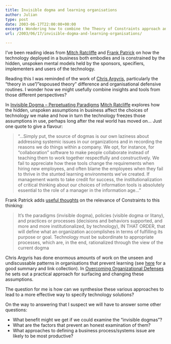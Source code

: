 ```yaml
---
title: Invisible dogma and learning organisations
author: Julian
type: post
date: 2003-06-17T22:00:00+00:00
excerpt: Wondering how to combine the Theory of Constraints approach and Thinking Tools with the insights into organisational defense routines from Action Science in order to specify better technology solutions for businesses.
url: /2003/06/17/invisible-dogma-and-learning-organisations/

---
```

I&#8217;ve been reading ideas from [Mitch Ratcliffe][1] and [Frank Patrick][2] on how the technology deployed in a business both embodies and is constrained by the hidden, unspoken mental models held by the sponsors, specifiers, implementers and users of the technology.
  
Reading this I was reminded of the work of [Chris Argyris][3], particularly the &#8220;theory in use&#8221;/&#8221;espoused theory&#8221; difference and organisational defensive routines. I wonder how we might usefully combine insights and tools from those different perspectives?
  
<!--more-->


  
In [Invisible Dogma &#8211; Perpetuating Paradigms][1] [Mitch Ratcliffe][4] explores how the hidden, unspoken assumptions in business affect the choices of technology we make and how in turn the technology freezes those assumptions in use, perhaps long after the real world has moved on&#8230; Just one quote to give a flavour:

> &#8220;&#8230;Simply put, the source of dogmas is our own laziness about addressing systemic issues in our organizations and in recording the reasons we do things within a company. We opt, for instance, for &#8220;collaboration&#8221; software to make people collaborate instead of teaching them to work together respectfully and constructively. We fail to appreciate how these tools change the requirements when hiring new employees, and often blame the employees when they fail to thrive in the stunted learning environments we&#8217;ve created. If management wants to take credit for success, the institutionalization of critical thinking about our choices of information tools is absolutely essential to the role of a manager in the information age&#8230;&#8221; 

Frank Patrick adds [useful thoughts][2] on the relevance of Constraints to this thinking:

> It&#8217;s the paradigms (invisible dogma), policies (visible dogma or litany), and practices or processes (decisions and behaviors supported, and more and more institutionalized, by technology), IN THAT ORDER, that will define what an organization accomplishes in terms of fulfilling its purpose or goal. Technology must be subordinate to appropriate processes, which are, in the end, rationalized through the view of the current dogma

Chris Argyris has done enormous amounts of work on the unseen and undiscussable patterns in organisations that prevent learning (see [here][3] for a good summary and link collection). In [Overcoming Organizational Defenses][5] he sets out a practical approach for surfacing and changing these assumptions.

The question for me is how can we synthesise these various approaches to lead to a more effective way to specify technology solutions?

On the way to answering that I suspect we will have to answer some other questions:

  * What benefit might we get if we could examine the &#8220;invisible dogmas&#8221;?
  * What are the factors that prevent an honest examination of them?
  * What approaches to defining a business process/systems issue are likely to be most productive?

 [1]: https://www.ratcliffe.com/bizblog/2003/04/11.html#a983
 [2]: https://www.focusedperformance.com/2003_04_01_blarch.html#200187875
 [3]: https://www.onepine.info/pargy.htm
 [4]: https://www.ratcliffe.com/bizblog/
 [5]: https://www.synesthesia.co.uk/library/archives/000150.php